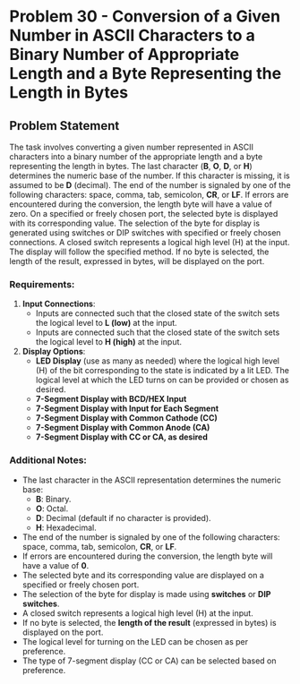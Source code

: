 # Problem 30 - Conversion of a Given Number in ASCII Characters to a Binary Number of Appropriate Length and a Byte Representing the Length in Bytes

## Problem Statement

The task involves converting a given number represented in ASCII characters into a binary number of the appropriate length and a byte representing the length in bytes. The last character (**B**, **O**, **D**, or **H**) determines the numeric base of the number. If this character is missing, it is assumed to be **D** (decimal). The end of the number is signaled by one of the following characters: space, comma, tab, semicolon, **CR**, or **LF**. If errors are encountered during the conversion, the length byte will have a value of zero. On a specified or freely chosen port, the selected byte is displayed with its corresponding value. The selection of the byte for display is generated using switches or DIP switches with specified or freely chosen connections. A closed switch represents a logical high level (H) at the input. The display will follow the specified method. If no byte is selected, the length of the result, expressed in bytes, will be displayed on the port.

### Requirements:
1. **Input Connections**:
   - Inputs are connected such that the closed state of the switch sets the logical level to **L (low)** at the input.
   - Inputs are connected such that the closed state of the switch sets the logical level to **H (high)** at the input.
2. **Display Options**:
   - **LED Display** (use as many as needed) where the logical high level (H) of the bit corresponding to the state is indicated by a lit LED. The logical level at which the LED turns on can be provided or chosen as desired.
   - **7-Segment Display with BCD/HEX Input**
   - **7-Segment Display with Input for Each Segment**
   - **7-Segment Display with Common Cathode (CC)**
   - **7-Segment Display with Common Anode (CA)**
   - **7-Segment Display with CC or CA, as desired**

### Additional Notes:
- The last character in the ASCII representation determines the numeric base:
  - **B**: Binary.
  - **O**: Octal.
  - **D**: Decimal (default if no character is provided).
  - **H**: Hexadecimal.
- The end of the number is signaled by one of the following characters: space, comma, tab, semicolon, **CR**, or **LF**.
- If errors are encountered during the conversion, the length byte will have a value of **0**.
- The selected byte and its corresponding value are displayed on a specified or freely chosen port.
- The selection of the byte for display is made using **switches** or **DIP switches**.
- A closed switch represents a logical high level (H) at the input.
- If no byte is selected, the **length of the result** (expressed in bytes) is displayed on the port.
- The logical level for turning on the LED can be chosen as per preference.
- The type of 7-segment display (CC or CA) can be selected based on preference.
